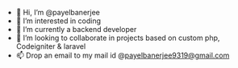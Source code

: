 - 👋 Hi, I’m @payelbanerjee
- 👀 I’m interested in coding
- 🌱 I’m currently a backend developer
- 💞️ I’m looking to collaborate in projects based on custom php, Codeigniter & laravel
- 📫 Drop an email to my mail id @payelbanerjee9319@gmail.com

<!---
payelbanerjee0304/payelbanerjee0304 is a ✨ special ✨ repository because its `README.md` (this file) appears on your GitHub profile.
You can click the Preview link to take a look at your changes.
--->
